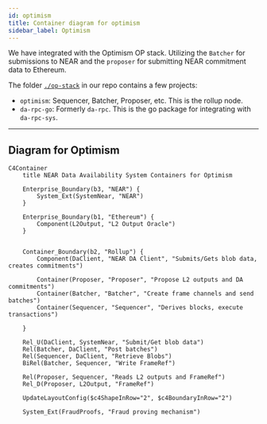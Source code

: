 ```yaml
---
id: optimism
title: Container diagram for optimism
sidebar_label: Optimism
---
```


We have integrated with the Optimism OP stack. Utilizing the `Batcher` for submissions to NEAR and the `proposer` for submitting NEAR commitment data to Ethereum.

The folder [`./op-stack`](https://github.com/near/rollup-data-availability/tree/main/op-stack) in our repo contains a few projects:

- `optimism`: Sequencer, Batcher, Proposer, etc. This is the rollup node.
- `da-rpc-go`: Formerly `da-rpc`. This is the go package for integrating with `da-rpc-sys`.

---

## Diagram for Optimism

```mermaid
C4Container
    title NEAR Data Availability System Containers for Optimism
    
    Enterprise_Boundary(b3, "NEAR") {
        System_Ext(SystemNear, "NEAR")     
    }

    Enterprise_Boundary(b1, "Ethereum") {
        Component(L2Output, "L2 Output Oracle")        
    }     

    
    Container_Boundary(b2, "Rollup") {
        Component(DaClient, "NEAR DA Client", "Submits/Gets blob data, creates commitments")

        Container(Proposer, "Proposer", "Propose L2 outputs and DA commitments")
        Container(Batcher, "Batcher", "Create frame channels and send batches")
        Container(Sequencer, "Sequencer", "Derives blocks, execute transactions")

    }
        
    Rel_U(DaClient, SystemNear, "Submit/Get blob data")
    Rel(Batcher, DaClient, "Post batches")
    Rel(Sequencer, DaClient, "Retrieve Blobs")
    BiRel(Batcher, Sequencer, "Write FrameRef")

    Rel(Proposer, Sequencer, "Reads L2 outputs and FrameRef")
    Rel_D(Proposer, L2Output, "FrameRef") 
    
    UpdateLayoutConfig($c4ShapeInRow="2", $c4BoundaryInRow="2")

    System_Ext(FraudProofs, "Fraud proving mechanism")
```
